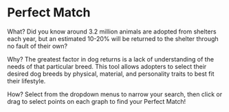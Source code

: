 # Perfect Match
What?
Did you know around 3.2 million animals are adopted from shelters each year, but an estimated 10-20% will be returned to the shelter through no fault of their own?

Why?
The greatest factor in dog returns is a lack of understanding of the needs of that particular breed. This tool allows adopters to select their desired dog breeds by physical, material, and personality traits to best fit their lifestyle.

How?
Select from the dropdown menus to narrow your search, then click or drag to select points on each graph to find your Perfect Match!
